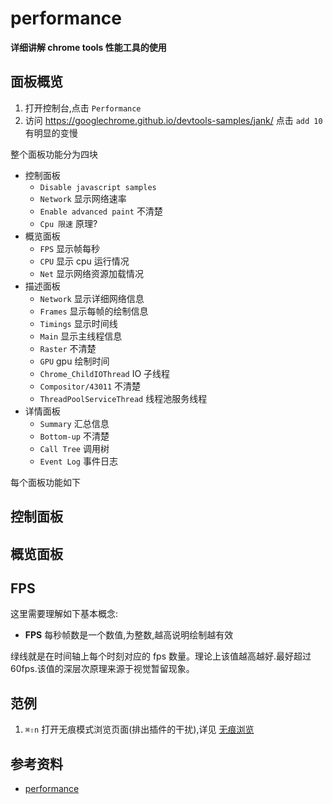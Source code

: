 # performance

**详细讲解 chrome tools 性能工具的使用**

## 面板概览
1. 打开控制台,点击 `Performance`
2. 访问 <https://googlechrome.github.io/devtools-samples/jank/> 点击 `add 10` 有明显的变慢

整个面板功能分为四块
* 控制面板
  * `Disable javascript samples`
  * `Network` 显示网络速率
  * `Enable advanced paint` 不清楚
  * `Cpu 限速` 原理?
* 概览面板
  * `FPS` 显示帧每秒
  * `CPU` 显示 cpu 运行情况
  * `Net` 显示网络资源加载情况
* 描述面板
  * `Network` 显示详细网络信息
  * `Frames` 显示每帧的绘制信息
  * `Timings` 显示时间线
  * `Main` 显示主线程信息
  * `Raster` 不清楚
  * `GPU` gpu 绘制时间
  * `Chrome_ChildIOThread` IO 子线程
  * `Compositor/43011` 不清楚
  * `ThreadPoolServiceThread` 线程池服务线程
* 详情面板
  * `Summary` 汇总信息
  * `Bottom-up` 不清楚
  * `Call Tree` 调用树
  * `Event Log` 事件日志

每个面板功能如下

## 控制面板

## 概览面板
## FPS
这里需要理解如下基本概念:

* **FPS** 每秒帧数是一个数值,为整数,越高说明绘制越有效

绿线就是在时间轴上每个时刻对应的 fps 数量。理论上该值越高越好.最好超过 60fps.该值的深层次原理来源于视觉暂留现象。




## 范例
1. `⌘⇧n` 打开无痕模式浏览页面(排出插件的干扰),详见 [无痕浏览](https://support.google.com/chrome/answer/95464) 


## 参考资料
* [performance](https://developers.google.cn/web/tools/chrome-devtools/evaluate-performance/)